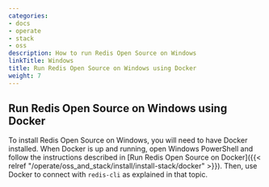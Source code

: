 ```yaml
---
categories:
- docs
- operate
- stack
- oss
description: How to run Redis Open Source on Windows
linkTitle: Windows
title: Run Redis Open Source on Windows using Docker
weight: 7
---
```


## Run Redis Open Source on Windows using Docker

To install Redis Open Source on Windows, you will need to have Docker installed. When Docker is up and running, open Windows PowerShell and follow the instructions described in [Run Redis Open Source on Docker]({{< relref "/operate/oss_and_stack/install/install-stack/docker" >}}). Then, use Docker to connect with `redis-cli` as explained in that topic.
